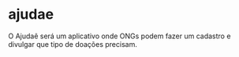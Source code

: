 # ajudae
O Ajudaê será um aplicativo onde ONGs podem fazer um cadastro e divulgar que tipo de doações precisam.
